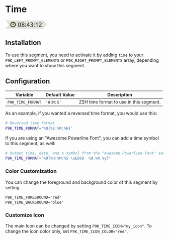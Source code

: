 # Time

![](segment.png)

## Installation

To use this segment, you need to activate it by adding `time` to your
`P9K_LEFT_PROMPT_ELEMENTS` or `P9K_RIGHT_PROMPT_ELEMENTS` array, depending
where you want to show this segment.

## Configuration

| Variable | Default Value | Description |
|----------|---------------|-------------|
|`P9K_TIME_FORMAT`|`'H:M:S'`|ZSH time format to use in this segment.|

As an example, if you wanted a reversed time format, you would use this:
```zsh
# Reversed time format
P9K_TIME_FORMAT='%D{%S:%M:%H}'
```
If you are using an "Awesome Powerline Font", you can add a time symbol to this
segment, as well:
```zsh
# Output time, date, and a symbol from the "Awesome Powerline Font" set
P9K_TIME_FORMAT="%D{%H:%M:%S \uE868  %d.%m.%y}"
```

### Color Customization

You can change the foreground and background color of this segment by setting
```
P9K_TIME_FOREGROUND='red'
P9K_TIME_BACKGROUND='blue'
```

### Customize Icon

The main Icon can be changed by setting `P9K_TIME_ICON="my_icon"`. To change the
icon color only, set `P9K_TIME_ICON_COLOR="red"`.
